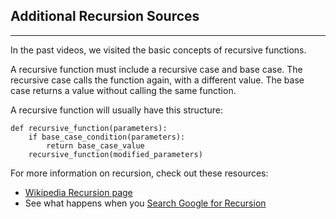 ## Additional Recursion Sources

<hr>

In the past videos, we visited the basic concepts of recursive functions.

A recursive function must include a recursive case and base case. The recursive case calls the function again, with a different value. The base case returns a value without calling the same function.

A recursive function will usually have this structure:

```
def recursive_function(parameters):
    if base_case_condition(parameters):
        return base_case_value
    recursive_function(modified_parameters)
```

For more information on recursion, check out these resources:

* [Wikipedia Recursion page](https://en.wikipedia.org/wiki/Recursion)
* See what happens when you [Search Google for Recursion](https://www.google.com/search?q=recursion)